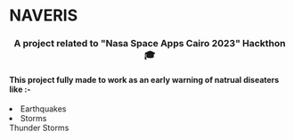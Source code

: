 # NAVERIS

<h3 align="center">A project related to "Nasa Space Apps Cairo 2023" Hackthon 🎓</h3>

<h4>This project fully made to work as an early warning of natrual diseaters like :-</h4>
<li>Earthquakes</li>
<li>Storms</li
<li>Thunder Storms</li>


